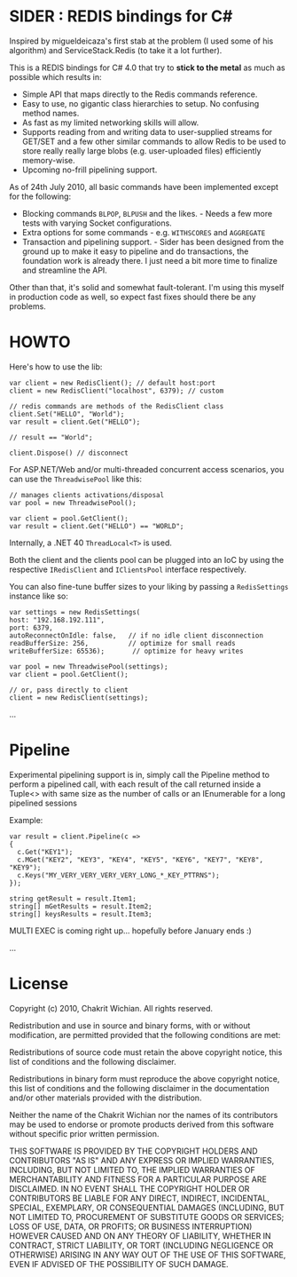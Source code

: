 SIDER : REDIS bindings for C#
====

Inspired by migueldeicaza's first stab at the problem (I used some of his
algorithm) and ServiceStack.Redis (to take it a lot further).

This is a REDIS bindings for C# 4.0 that try to **stick to the metal** as much as
possible which results in:

* Simple API that maps directly to the Redis commands reference.
* Easy to use, no gigantic class hierarchies to setup. No confusing method names.
* As fast as my limited networking skills will allow.
* Supports reading from and writing data to user-supplied streams for GET/SET
  and a few other similar commands to allow Redis to be used to store really
  really large blobs (e.g. user-uploaded files) efficiently memory-wise.
* Upcoming no-frill pipelining support.

As of 24th July 2010, all basic commands have been implemented except for the
following:

* Blocking commands `BLPOP`, `BLPUSH` and the likes. - Needs a few more tests
  with varying Socket configurations.
* Extra options for some commands - e.g. `WITHSCORES` and `AGGREGATE`
* Transaction and pipelining support. - Sider has been designed from the ground
  up to make it easy to pipeline and do transactions, the foundation work is
  already there. I just need a bit more time to finalize and streamline the API.

Other than that, it's solid and somewhat fault-tolerant. I'm using this myself
in production code as well, so expect fast fixes should there be any problems.

# HOWTO

Here's how to use the lib:

    var client = new RedisClient(); // default host:port
    client = new RedisClient("localhost", 6379); // custom

    // redis commands are methods of the RedisClient class
    client.Set("HELLO", "World");
    var result = client.Get("HELLO");

    // result == "World";

    client.Dispose() // disconnect

For ASP.NET/Web and/or multi-threaded concurrent access scenarios, you can use
the `ThreadwisePool` like this:

    // manages clients activations/disposal
    var pool = new ThreadwisePool();

    var client = pool.GetClient();
    var result = client.Get("HELLO") == "WORLD";

Internally, a .NET 40 `ThreadLocal<T>` is used.

Both the client and the clients pool can be plugged into an IoC by using the respective
`IRedisClient` and `IClientsPool` interface respectively.

You can also fine-tune buffer sizes to your liking by passing a
`RedisSettings` instance like so:

    var settings = new RedisSettings(
    host: "192.168.192.111",
    port: 6379,
    autoReconnectOnIdle: false,   // if no idle client disconnection
    readBufferSize: 256,          // optimize for small reads
    writeBufferSize: 65536);       // optimize for heavy writes

    var pool = new ThreadwisePool(settings);
    var client = pool.GetClient();

    // or, pass directly to client
    client = new RedisClient(settings);

...

# Pipeline

Experimental pipelining support is in, simply call the Pipeline method to
perform a pipelined call, with each result of the call returned inside a
Tuple<> with same size as the number of calls or an IEnumerable<object> for a
long pipelined sessions

Example:

    var result = client.Pipeline(c =>
    {
      c.Get("KEY1");
      c.MGet("KEY2", "KEY3", "KEY4", "KEY5", "KEY6", "KEY7", "KEY8", "KEY9");
      c.Keys("MY_VERY_VERY_VERY_VERY_LONG_*_KEY_PTTRNS");
    });
    
    string getResult = result.Item1;
    string[] mGetResults = result.Item2;
    string[] keysResults = result.Item3;

MULTI EXEC is coming right up... hopefully before January ends :)
     
...

# License

Copyright (c) 2010, Chakrit Wichian.
All rights reserved.

Redistribution and use in source and binary forms, with or without modification,
are permitted provided that the following conditions are met:

Redistributions of source code must retain the above copyright notice, this list
of conditions and the following disclaimer.

Redistributions in binary form must reproduce the above copyright notice, this
list of conditions and the following disclaimer in the documentation and/or
other materials provided with the distribution.

Neither the name of the Chakrit Wichian nor the names of its contributors may be
used to endorse or promote products derived from this software without specific
prior written permission.

THIS SOFTWARE IS PROVIDED BY THE COPYRIGHT HOLDERS AND CONTRIBUTORS "AS IS" AND ANY EXPRESS OR IMPLIED WARRANTIES, INCLUDING, BUT NOT LIMITED TO, THE IMPLIED WARRANTIES OF MERCHANTABILITY AND FITNESS FOR A PARTICULAR PURPOSE ARE DISCLAIMED. IN NO EVENT SHALL THE COPYRIGHT HOLDER OR CONTRIBUTORS BE LIABLE FOR ANY DIRECT, INDIRECT, INCIDENTAL, SPECIAL, EXEMPLARY, OR CONSEQUENTIAL DAMAGES (INCLUDING, BUT NOT LIMITED TO, PROCUREMENT OF SUBSTITUTE GOODS OR SERVICES; LOSS OF USE, DATA, OR PROFITS; OR BUSINESS INTERRUPTION) HOWEVER CAUSED AND ON ANY THEORY OF LIABILITY, WHETHER IN CONTRACT, STRICT LIABILITY, OR TORT (INCLUDING NEGLIGENCE OR OTHERWISE) ARISING IN ANY WAY OUT OF THE USE OF THIS SOFTWARE, EVEN IF ADVISED OF THE POSSIBILITY OF SUCH DAMAGE.